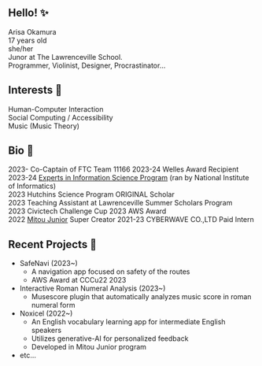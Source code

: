 ## Hello! ✨
Arisa Okamura  
17 years old  
she/her  
Junor at The Lawrenceville School.  
Programmer, Violinist, Designer, Procrastinator...  

## Interests 👀
Human-Computer Interaction  
Social Computing / Accessibility  
Music (Music Theory)  

## Bio 🎃
2023- Co-Captain of FTC Team 11166
2023-24 Welles Award Recipient  
2023-24 [Experts in Information Science Program](https://www.nii.ac.jp/tatsujin/en/) (ran by National Institute of Informatics)  
2023 Hutchins Science Program ORIGINAL Scholar  
2023 Teaching Assistant at Lawrenceville Summer Scholars Program  
2023 Civictech Challenge Cup 2023 AWS Award  
2022 [Mitou Junior](https://jr.mitou.org/english/) Super Creator 
2021-23 CYBERWAVE CO.,LTD Paid Intern

## Recent Projects 🧶
* SafeNavi (2023~)
  * A navigation app focused on safety of the routes
  * AWS Award at CCCu22 2023
* Interactive Roman Numeral Analysis (2023~)
  * Musescore plugin that automatically analyzes music score in roman numeral form
* Noxicel (2022~)
  * An English vocabulary learning app for intermediate English speakers
  * Utilizes generative-AI for personalized feedback
  * Developed in Mitou Junior program
* etc...
